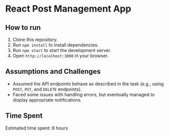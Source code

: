 # React Post Management App

## How to run

1. Clone this repository.
2. Run `npm install` to install dependencies.
3. Run `npm start` to start the development server.
4. Open `http://localhost:3000` in your browser.

## Assumptions and Challenges

- Assumed the API endpoints behave as described in the task (e.g., using `POST`, `PUT`, and `DELETE` endpoints).
- Faced some issues with handling errors, but eventually managed to display appropriate notifications.

## Time Spent

Estimated time spent: 6 hours
